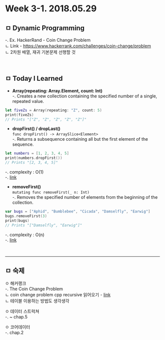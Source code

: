 # Week 3-1. 2018.05.29

## ㅁ Dynamic Programming
-. Ex. HackerRand - Coin Change Problem  
ㄴ Link - https://www.hackerrank.com/challenges/coin-change/problem   
ㄴ 2차원 배열, 재귀 기본문제 선행할 것  

<br>

## ㅁ Today I Learned
- **Array(repeating: Array.Element, count: Int)**   
-. Creates a new collection containing the specified number of a single, repeated value.  
```swift
let fiveZs = Array(repeating: "Z", count: 5)
print(fiveZs)
// Prints "["Z", "Z", "Z", "Z", "Z"]"
```

- **dropFirst()  / dropLast()**  
`func dropFirst() -> ArraySlice<Element>`  
-. Returns a subsequence containing all but the first element of the sequence. 
```swift
let numbers = [1, 2, 3, 4, 5]
print(numbers.dropFirst())
// Prints "[2, 3, 4, 5]"
```
-. complexity : O(1)  
-. [link](https://developer.apple.com/documentation/swift/array/1688121-dropfirst)

- **removeFirst()**  
`mutating func removeFirst(_ n: Int)`  
-. Removes the specified number of elements from the beginning of the collection.
```swift
var bugs = ["Aphid", "Bumblebee", "Cicada", "Damselfly", "Earwig"]
bugs.removeFirst(3)
print(bugs)
// Prints "["Damselfly", "Earwig"]"
```
-. complexity : O(n)  
-. [link](https://developer.apple.com/documentation/swift/array/2886730-removefirst)

<br>

------------
## ㅁ 숙제
ㅇ 해커랭크  
-. The Coin Change Problem   
ㄴ coin change problem cpp recursive 읽어오기 - [link](https://www.geeksforgeeks.org/dynamic-programming-set-7-coin-change/)   
ㄴ 테이블 이용하는 방법도 생각생각   
  
ㅇ 데이터 스트럭쳐  
-. ~ chap.5  
  
ㅇ 코어데이터  
-. chap.2  
